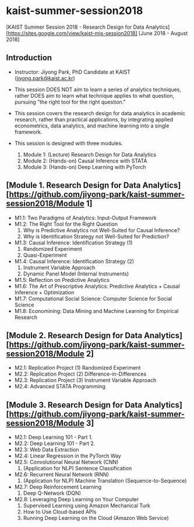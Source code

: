 # kaist-summer-session2018

[KAIST Summer Session 2018 - Research Design for Data Analytics][https://sites.google.com/view/kaist-mis-session2018] [June 2018 - August 2018]

## Introduction
* Instructor: Jiyong Park, PhD Candidate at KAIST (jiyong.park@kaist.ac.kr)

* This session DOES NOT aim to learn a series of analytics techniques, rather DOES aim to learn what technique applies to what question, pursuing "the right tool for the right question."
* This session covers the research design for data analytics in academic research, rather than practical applications, by integrating applied econometrics, data analytics, and machine learning into a single framework.

* This session is designed with three modules.
	1. Module 1: (Lecture) Research Design for Data Analytics
	2. Module 2: (Hands-on) Causal Inference with STATA
	3. Module 3: (Hands-on) Deep Learning with PyTorch


## [Module 1. Research Design for Data Analytics][https://github.com/jiyong-park/kaist-summer-session2018/Module 1]
* M1.1: Two Paradigms of Analytics: Input-Output Framework
* M1.2: The Right Tool for the Right Question
	1. Why is Predictive Analytics not Well-Suited for Causal Inference?
	2. Why is Identification Strategy not Well-Suited for Prediction?
* M1.3: Causal Inference: Identification Strategy (1)
	1. Randomized Experiment
	2. Quasi-Experiment
* M1.4: Causal Inference: Identification Strategy (2)
	1. Instrument Variable Approach
	2. Dynamic Panel Model (Internal Instruments)
* M1.5: Reflection on Predictive Analytics
* M1.6: The Art of Prescriptive Analytics: Predictive Analytics + Causal Inference + Optimization
* M1.7: Computational Social Science: Computer Science for Social Science
* M1.8: Economining: Data Mining and Machine Learning for Empirical Research

## [Module 2. Research Design for Data Analytics][https://github.com/jiyong-park/kaist-summer-session2018/Module 2]
* M2.1: Replication Project (1) Randomized Experiment
* M2.2: Replication Project (2) Difference-in-Differences
* M2.3: Replication Project (3) Instrument Variable Approach 
* M2.4: Advanced STATA Programming

## [Module 3. Research Design for Data Analytics][https://github.com/jiyong-park/kaist-summer-session2018/Module 3]
* M2.1: Deep Learning 101 - Part 1.
* M2.2: Deep Learning 101 - Part 2.
* M2.3: Web Data Extraction
* M2.4: Linear Regression in the PyTorch Way
* M2.5: Convolutional Neural Network (CNN)
	1. (Application for NLP) Sentence Classification
* M2.6: Recurrent Neural Network (RNN)
	1. (Application for NLP) Machine Translation (Sequence-to-Sequence)
* M2.7: Deep Reinforcement Learning 
	1. Deep Q-Network (DQN)
* M2.8: Leveraging Deep Learning on Your Computer
	1. Supervised Learning using Amazon Mechanical Turk
	2. How to Use Cloud-based APIs
	3. Running Deep Learning on the Cloud (Amazon Web Service)